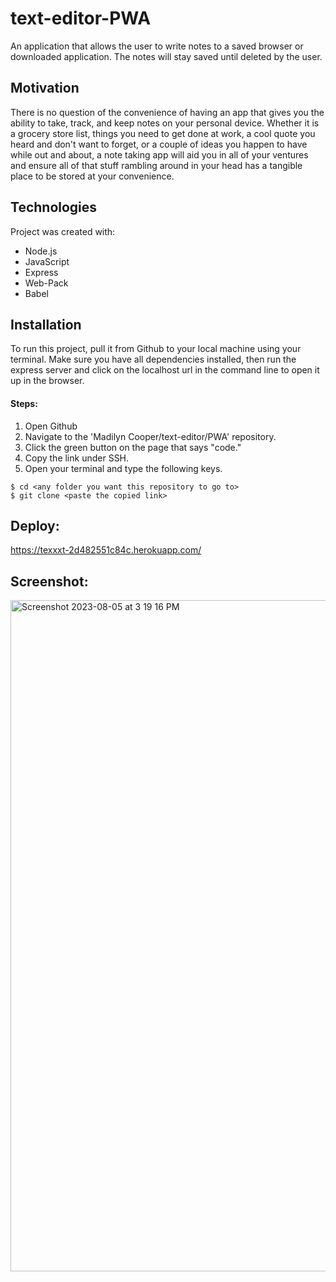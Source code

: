# text-editor-PWA

An application that allows the user to write notes to a saved browser or downloaded application. The notes will stay saved until deleted by the user.

## Motivation

There is no question of the convenience of having an app that gives you the ability to take, track, and keep notes on your personal device. Whether it is a grocery store list, things you need to get done at work, a cool quote you heard and don't want to forget, or a couple of ideas you happen to have while out and about, a note taking app will aid you in all of your ventures and ensure all of that stuff rambling around in your head has a tangible place to be stored at your convenience.

## Technologies

Project was created with:
* Node.js
* JavaScript
* Express
* Web-Pack
* Babel

## Installation

To run this project, pull it from Github to your local machine using your terminal.
Make sure you have all dependencies installed, then run the express server and click on the localhost url in the command line to open it up in the browser. 
   
#### Steps: 

1. Open Github
2. Navigate to the 'Madilyn Cooper/text-editor/PWA' repository. 
3. Click the green button on the page that says "code."
4. Copy the link under SSH. 
5. Open your terminal and type the following keys.

```
$ cd <any folder you want this repository to go to>
$ git clone <paste the copied link>
```

## Deploy: 

https://texxxt-2d482551c84c.herokuapp.com/

 ## Screenshot:

 <img width="1074" alt="Screenshot 2023-08-05 at 3 19 16 PM" src="https://github.com/Madilyncooper/text-editor-PWA/assets/124405920/d2605003-5eac-4f34-85f6-304c4cf4b551">